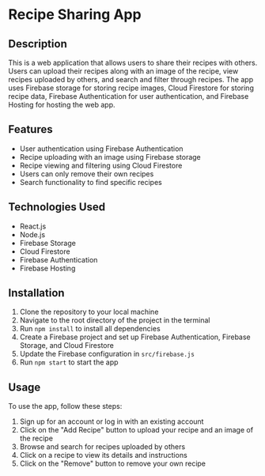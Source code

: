 # Recipe Sharing App

## Description

This is a web application that allows users to share their recipes with others. Users can upload their recipes along with an image of the recipe, view recipes uploaded by others, and search and filter through recipes. The app uses Firebase storage for storing recipe images, Cloud Firestore for storing recipe data, Firebase Authentication for user authentication, and Firebase Hosting for hosting the web app.

## Features

- User authentication using Firebase Authentication
- Recipe uploading with an image using Firebase storage
- Recipe viewing and filtering using Cloud Firestore
- Users can only remove their own recipes
- Search functionality to find specific recipes

## Technologies Used

- React.js
- Node.js
- Firebase Storage
- Cloud Firestore
- Firebase Authentication
- Firebase Hosting

## Installation

1. Clone the repository to your local machine
2. Navigate to the root directory of the project in the terminal
3. Run `npm install` to install all dependencies
4. Create a Firebase project and set up Firebase Authentication, Firebase Storage, and Cloud Firestore
5. Update the Firebase configuration in `src/firebase.js`
6. Run `npm start` to start the app

## Usage

To use the app, follow these steps:

1. Sign up for an account or log in with an existing account
2. Click on the "Add Recipe" button to upload your recipe and an image of the recipe
3. Browse and search for recipes uploaded by others
4. Click on a recipe to view its details and instructions
5. Click on the "Remove" button to remove your own recipe


